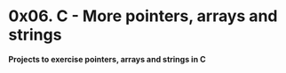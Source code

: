 # 0x06. C - More pointers, arrays and strings

**Projects to exercise pointers, arrays and strings in C**